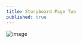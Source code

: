 ```yaml
---
title: Storyboard Page Two
published: true
---
```

![image](https://lwflouisa.github.io/uploadedfairySynd/Pages/storyboard_page2.png)
